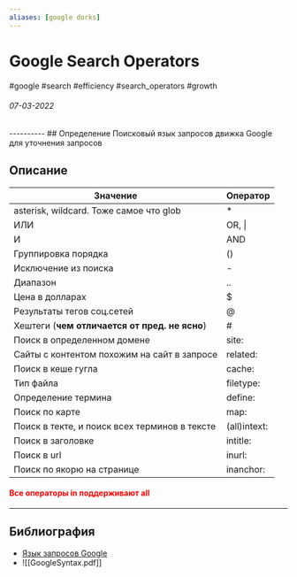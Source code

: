 ```yaml
---
aliases: [google dorks]
---
```

# Google Search Operators
#google #search #efficiency #search_operators #growth
<h6>07-03-2022</h6>
----------
## Определение
Поисковый язык запросов движка Google для уточнения запросов

## Описание

|Значение|Оператор|
|---|---|
|asterisk, wildcard. Тоже самое что glob|\*|
|ИЛИ|OR, \||
|И|AND|
|Группировка порядка|\(\)|
|Исключение из поиска|\-|
|Диапазон|\.\.|
|Цена в долларах|\$|
|Результаты тегов соц.сетей|\@|
|Хештеги (**чем отличается от пред. не ясно**)|\#|
|Поиск в определенном домене|site:|
|Сайты с контентом похожим на сайт в запросе|related:|
|Поиск в кеше гугла|cache:|
|Тип файла|filetype:|
|Определение термина|define:|
|Поиск по карте|map:|
|Поиск в текте, и поиск всех терминов в тексте |(all)intext:|
|Поиск в заголовке|intitle:|
|Поиск в url|inurl:|
|Поиск по якорю на странице|inanchor:|

 <h4 style='color: red'>Все операторы in поддерживают all</h4>

---
## Библиография
- [Язык запросов Google](https://www.indeed.com/career-advice/finding-a-job/google-search-operators)
- ![[GoogleSyntax.pdf]]